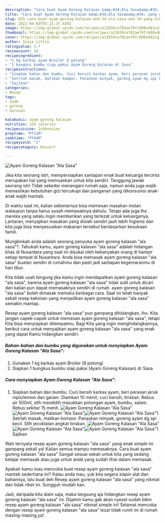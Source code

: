```yaml
---
description: "Cara buat Ayam Goreng Kalasan &amp;#34;Ala Sasa&amp;#34; yang nikmat dan Mudah Dibuat"
title: "Cara buat Ayam Goreng Kalasan &amp;#34;Ala Sasa&amp;#34; yang nikmat dan Mudah Dibuat"
slug: 625-cara-buat-ayam-goreng-kalasan-and-34-ala-sasa-and-34-yang-nikmat-dan-mudah-dibuat
date: 2021-04-03T03:15:37.436Z
image: https://img-global.cpcdn.com/recipes/a12b59ca782ae78f/680x482cq70/ayam-goreng-kalasan-ala-sasa-foto-resep-utama.jpg
thumbnail: https://img-global.cpcdn.com/recipes/a12b59ca782ae78f/680x482cq70/ayam-goreng-kalasan-ala-sasa-foto-resep-utama.jpg
cover: https://img-global.cpcdn.com/recipes/a12b59ca782ae78f/680x482cq70/ayam-goreng-kalasan-ala-sasa-foto-resep-utama.jpg
author: Susie Little
ratingvalue: 3.7
reviewcount: 10
recipeingredient:
- "1 kg karkas ayam Broiler 8 potong"
- "1 bungkus bumbu siap pakai Ayam Goreng Kalasan dr Sasa"
recipeinstructions:
- "Siapkan bahan dan bumbu. Cuci bersih karkas ayam, beri perasan jeruk nipis/lemon dan garam. Diamkan 10 menit, cuci bersih, tiriskan. Rebus air 500ml, stlh msndidih masukkan potongan ayam, bumbu, salam. Rebus sekitar 15 menit."
- "Setrlah masak, matikan kompor. Panaskan minyak, goreng ayam dg spi kecil. Stlh jecoklatan angkat tiriskan."
- "Sajikan"
categories:
- Resep
tags:
- ayam
- goreng
- kalasan

katakunci: ayam goreng kalasan 
nutrition: 224 calories
recipecuisine: Indonesian
preptime: "PT12M"
cooktime: "PT44M"
recipeyield: "2"
recipecategory: Dessert

---
```



![Ayam Goreng Kalasan &#34;Ala Sasa&#34;](https://img-global.cpcdn.com/recipes/a12b59ca782ae78f/680x482cq70/ayam-goreng-kalasan-ala-sasa-foto-resep-utama.jpg)

Jika kita seorang istri, mempersiapkan santapan enak buat keluarga tercinta merupakan hal yang memuaskan untuk kita sendiri. Tanggung jawab seorang istri Tidak sekedar menangani rumah saja, namun anda juga wajib memastikan kebutuhan gizi tercukupi dan panganan yang dikonsumsi anak-anak wajib mantab.

Di waktu  saat ini, kalian sebenarnya bisa memesan masakan instan walaupun tanpa harus susah memasaknya dahulu. Tetapi ada juga lho mereka yang selalu ingin memberikan yang terlezat untuk keluarganya. Lantaran, menyajikan masakan yang diolah sendiri jauh lebih higienis dan kita juga bisa menyesuaikan makanan tersebut berdasarkan kesukaan famili. 



Mungkinkah anda adalah seorang penyuka ayam goreng kalasan &#34;ala sasa&#34;?. Tahukah kamu, ayam goreng kalasan &#34;ala sasa&#34; adalah hidangan khas di Nusantara yang saat ini disukai oleh kebanyakan orang di hampir setiap tempat di Nusantara. Anda bisa memasak ayam goreng kalasan &#34;ala sasa&#34; buatan sendiri di rumahmu dan pasti jadi santapan kegemaranmu di hari libur.

Kita tidak usah bingung jika kamu ingin mendapatkan ayam goreng kalasan &#34;ala sasa&#34;, karena ayam goreng kalasan &#34;ala sasa&#34; tidak sulit untuk dicari dan kalian pun dapat memasaknya sendiri di rumah. ayam goreng kalasan &#34;ala sasa&#34; boleh dimasak memalui berbagai cara. Saat ini telah banyak sekali resep kekinian yang menjadikan ayam goreng kalasan &#34;ala sasa&#34; semakin mantap.

Resep ayam goreng kalasan &#34;ala sasa&#34; pun gampang dihidangkan, lho. Kita jangan capek-capek untuk memesan ayam goreng kalasan &#34;ala sasa&#34;, tetapi Kita bisa menyiapkan ditempatmu. Bagi Kita yang ingin menghidangkannya, berikut cara untuk menyajikan ayam goreng kalasan &#34;ala sasa&#34; yang enak yang dapat Kamu hidangkan sendiri.

<!--inarticleads1-->

##### Bahan-bahan dan bumbu yang digunakan untuk menyiapkan Ayam Goreng Kalasan &#34;Ala Sasa&#34;:

1. Gunakan 1 kg karkas ayam Broiler (8 potong)
1. Siapkan 1 bungkus bumbu siap pakai (Ayam Goreng Kalasan) dr Sasa




<!--inarticleads2-->

##### Cara menyiapkan Ayam Goreng Kalasan &#34;Ala Sasa&#34;:

1. Siapkan bahan dan bumbu. Cuci bersih karkas ayam, beri perasan jeruk nipis/lemon dan garam. Diamkan 10 menit, cuci bersih, tiriskan. Rebus air 500ml, stlh msndidih masukkan potongan ayam, bumbu, salam. Rebus sekitar 15 menit.
<img src="https://img-global.cpcdn.com/steps/fc8a9cbac6f24e8e/160x128cq70/ayam-goreng-kalasan-ala-sasa-langkah-memasak-1-foto.jpg" alt="Ayam Goreng Kalasan &#34;Ala Sasa&#34;"><img src="https://img-global.cpcdn.com/steps/66f17f5d1e543ce8/160x128cq70/ayam-goreng-kalasan-ala-sasa-langkah-memasak-1-foto.jpg" alt="Ayam Goreng Kalasan &#34;Ala Sasa&#34;"><img src="https://img-global.cpcdn.com/steps/7a2bf3c54bafd967/160x128cq70/ayam-goreng-kalasan-ala-sasa-langkah-memasak-1-foto.jpg" alt="Ayam Goreng Kalasan &#34;Ala Sasa&#34;">1. Setrlah masak, matikan kompor. Panaskan minyak, goreng ayam dg spi kecil. Stlh jecoklatan angkat tiriskan.
<img src="https://img-global.cpcdn.com/steps/98842833c9081e62/160x128cq70/ayam-goreng-kalasan-ala-sasa-langkah-memasak-2-foto.jpg" alt="Ayam Goreng Kalasan &#34;Ala Sasa&#34;"><img src="https://img-global.cpcdn.com/steps/567f1cbb58c3ae9b/160x128cq70/ayam-goreng-kalasan-ala-sasa-langkah-memasak-2-foto.jpg" alt="Ayam Goreng Kalasan &#34;Ala Sasa&#34;"><img src="https://img-global.cpcdn.com/steps/12fa910dff91e16b/160x128cq70/ayam-goreng-kalasan-ala-sasa-langkah-memasak-2-foto.jpg" alt="Ayam Goreng Kalasan &#34;Ala Sasa&#34;">1. Sajikan




Wah ternyata resep ayam goreng kalasan &#34;ala sasa&#34; yang enak simple ini gampang sekali ya! Kalian semua mampu memasaknya. Cara buat ayam goreng kalasan &#34;ala sasa&#34; Sangat sesuai sekali untuk kita yang sedang belajar memasak atau juga untuk anda yang sudah lihai dalam memasak.

Apakah kamu mau mencoba buat resep ayam goreng kalasan &#34;ala sasa&#34; mantab sederhana ini? Kalau anda mau, yuk kita segera siapin alat dan bahannya, lalu buat deh Resep ayam goreng kalasan &#34;ala sasa&#34; yang nikmat dan tidak ribet ini. Sungguh mudah kan. 

Jadi, daripada kita diam saja, maka langsung aja hidangkan resep ayam goreng kalasan &#34;ala sasa&#34; ini. Dijamin kamu gak akan nyesel sudah bikin resep ayam goreng kalasan &#34;ala sasa&#34; nikmat simple ini! Selamat mencoba dengan resep ayam goreng kalasan &#34;ala sasa&#34; lezat tidak rumit ini di rumah masing-masing,ya!.

